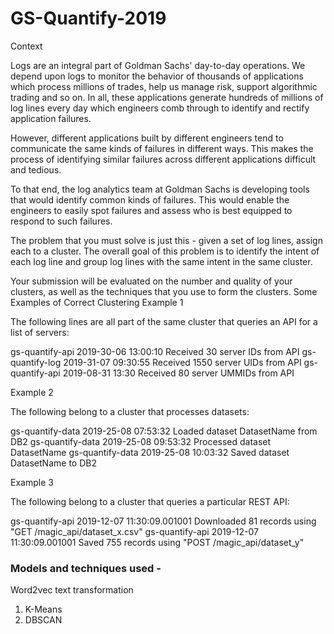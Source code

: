 # GS-Quantify-2019
Context

Logs are an integral part of Goldman Sachs' day-to-day operations. We depend upon logs to monitor the behavior of thousands of applications which process millions of trades, help us manage risk, support algorithmic trading and so on. In all, these applications generate hundreds of millions of log lines every day which engineers comb through to identify and rectify application failures.

However, different applications built by different engineers tend to communicate the same kinds of failures in different ways. This makes the process of identifying similar failures across different applications difficult and tedious.

To that end, the log analytics team at Goldman Sachs is developing tools that would identify common kinds of failures. This would enable the engineers to easily spot failures and assess who is best equipped to respond to such failures.

The problem that you must solve is just this - given a set of log lines, assign each to a cluster. The overall goal of this problem is to identify the intent of each log line and group log lines with the same intent in the same cluster.

Your submission will be evaluated on the number and quality of your clusters, as well as the techniques that you use to form the clusters.
Some Examples of Correct Clustering
Example 1

The following lines are all part of the same cluster that queries an API for a list of servers:

gs-quantify-api 2019-30-06 13:00:10 Received 30 server IDs from API
gs-quantify-log 2019-31-07 09:30:55 Received 1550 server UIDs from API
gs-quantify-api 2019-08-31 13:30 Received 80 server UMMIDs from API

Example 2

The following belong to a cluster that processes datasets:

gs-quantify-data 2019-25-08 07:53:32 Loaded dataset DatasetName from DB2
gs-quantify-data 2019-25-08 09:53:32 Processed dataset DatasetName
gs-quantify-data 2019-25-08 10:03:32 Saved dataset DatasetName to DB2

Example 3

The following belong to a cluster that queries a particular REST API:

gs-quantify-api 2019-12-07 11:30:09.001001 Downloaded 81 records using "GET /magic_api/dataset_x.csv"
gs-quantify-api 2019-12-07 11:30:09.001001 Saved 755 records using "POST /magic_api/dataset_y"


### Models and techniques used - 
Word2vec text transformation
1. K-Means
2. DBSCAN 
